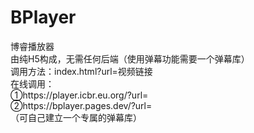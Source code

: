 # BPlayer
博睿播放器<br>
由纯H5构成，无需任何后端（使用弹幕功能需要一个弹幕库）<br>
调用方法：index.html?url=视频链接<br>
在线调用：<br>①https://player.icbr.eu.org/?url= <br>
         ②https://bplayer.pages.dev/?url= <br>
（可自己建立一个专属的弹幕库）

